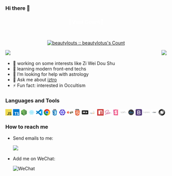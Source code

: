 ### Hi there 👋

<h3 align="center" style="color: #fff">💖Visit Count💖</h3>
<br>
<p align="center">
<a href="https://github.com/SylarLong/iztro"><img src="https://profile-counter.glitch.me/SyarLong/count.svg" alt="beautylouts :: beautylotus's Count" /></a>
</p>

<img src="https://github-readme-stats.vercel.app/api/top-langs/?username=sylarlong&layout=compact&theme=dark" align="right" style="height:150px;">

<img src="https://github-stats.liuli.lol/api?username=SylarLong&theme=dark&show_icons=true&include_all_commits=true&count_private=true&hide=contribs,prs">

- 🔭 working on some interests like Zi Wei Dou Shu
- 🌱 learning modern front-end techs
- 🤔 I’m looking for help with astrology
- 💬 Ask me about [iztro](http://github.com/SylarLong/iztro)
- ⚡ Fun fact: interested in Occultism


### Languages and Tools

<code><a href="https://github.com/topics/javascript" target="_blank"><img height="20" src="https://raw.githubusercontent.com/github/explore/80688e429a7d4ef2fca1e82350fe8e3517d3494d/topics/javascript/javascript.png"></a></code>
<code><a href="https://github.com/topics/typescript" target="_blank"><img height="20" src="https://raw.githubusercontent.com/github/explore/80688e429a7d4ef2fca1e82350fe8e3517d3494d/topics/typescript/typescript.png"></a></code>
<code><a href="https://github.com/topics/nodejs" target="_blank"><img height="20" src="https://raw.githubusercontent.com/github/explore/80688e429a7d4ef2fca1e82350fe8e3517d3494d/topics/nodejs/nodejs.png"></a></code>
<code><a href="https://github.com/topics/react" target="_blank"><img height="20" src="https://raw.githubusercontent.com/github/explore/80688e429a7d4ef2fca1e82350fe8e3517d3494d/topics/react/react.png"></a></code>
<code><a href="https://github.com/topics/vscode" target="_blank"><img height="20" src="https://raw.githubusercontent.com/github/explore/bbd48b997e8d0bef63f676eca4da5e1f76487b56/topics/visual-studio-code/visual-studio-code.png"></a></code>
<code><a href="https://github.com/topics/chrome" target="_blank"><img height="20" src="https://raw.githubusercontent.com/github/explore/002d791bc68a86506b1bb7a3332bb6ba8e1d1891/topics/chrome/chrome.png"></a></code>
<code><a href="https://github.com/topics/css" target="_blank"><img height="20" src="https://raw.githubusercontent.com/github/explore/80688e429a7d4ef2fca1e82350fe8e3517d3494d/topics/css/css.png"></a></code>
<code><a href="https://github.com/topics/eslint" target="_blank"><img height="20" src="https://raw.githubusercontent.com/github/explore/80688e429a7d4ef2fca1e82350fe8e3517d3494d/topics/eslint/eslint.png"></a></code>
<code><a href="https://github.com/topics/git" target="_blank"><img height="20" src="https://raw.githubusercontent.com/github/explore/80688e429a7d4ef2fca1e82350fe8e3517d3494d/topics/git/git.png"></a></code>
<code><a href="https://github.com/topics/html" target="_blank"><img height="20" src="https://raw.githubusercontent.com/github/explore/80688e429a7d4ef2fca1e82350fe8e3517d3494d/topics/html/html.png"></a></code>
<code><a href="https://github.com/topics/markdown" target="_blank"><img height="20" src="https://raw.githubusercontent.com/github/explore/80688e429a7d4ef2fca1e82350fe8e3517d3494d/topics/markdown/markdown.png"></a></code>
<code><a href="https://github.com/topics/mysql" target="_blank"><img height="20" src="https://raw.githubusercontent.com/github/explore/80688e429a7d4ef2fca1e82350fe8e3517d3494d/topics/mysql/mysql.png"></a></code>
<code><a href="https://github.com/topics/npm" target="_blank"><img height="20" src="https://raw.githubusercontent.com/github/explore/80688e429a7d4ef2fca1e82350fe8e3517d3494d/topics/npm/npm.png"></a></code>
<code><a href="https://github.com/topics/sass" target="_blank"><img height="20" src="https://raw.githubusercontent.com/github/explore/80688e429a7d4ef2fca1e82350fe8e3517d3494d/topics/sass/sass.png"></a></code>
<code><a href="https://github.com/topics/storybook" target="_blank"><img height="20" src="https://raw.githubusercontent.com/github/explore/80688e429a7d4ef2fca1e82350fe8e3517d3494d/topics/storybook/storybook.png"></a></code>
<code><a href="https://github.com/topics/nextjs" target="_blank"><img height="20" src="https://raw.githubusercontent.com/github/explore/28b02bbc9ad9f7a503c43775aebeb515dc2da5fc/topics/nextjs/nextjs.png"></a></code>
<code><a href="https://github.com/topics/ajax" target="_blank"><img height="20" src="https://raw.githubusercontent.com/github/explore/8be26d91eb231fec0b8856359979ac09f27173fd/topics/ajax/ajax.png"></a></code>
<code><a href="https://github.com/topics/bootstrap" target="_blank"><img height="20" src="https://raw.githubusercontent.com/github/explore/8be26d91eb231fec0b8856359979ac09f27173fd/topics/bootstrap/bootstrap.png"></a></code>
<code><a href="https://github.com/topics/express" target="_blank"><img height="20" src="https://raw.githubusercontent.com/github/explore/8be26d91eb231fec0b8856359979ac09f27173fd/topics/express/express.png"></a></code>
<code><a href="https://github.com/topics/jquery" target="_blank"><img height="20" src="https://raw.githubusercontent.com/github/explore/8be26d91eb231fec0b8856359979ac09f27173fd/topics/jquery/jquery.png"></a></code>
<code><a href="https://github.com/topics/json" target="_blank"><img height="20" src="https://raw.githubusercontent.com/github/explore/8be26d91eb231fec0b8856359979ac09f27173fd/topics/json/json.png"></a></code>

### How to reach me

- Send emails to me:
 
  <a href = "mailto:sylarlong@gmail.com" target="_blank"><img src="https://img.shields.io/badge/-Gmail-%23333?style=for-the-badge&logo=gmail&logoColor=white"></a>

- Add me on WeChat:

  <img src="https://github.com/SylarLong/SylarLong/assets/6510425/a2af4876-7d26-4900-a0fc-f5a2030f6205" alt="WeChat" width="350" />

